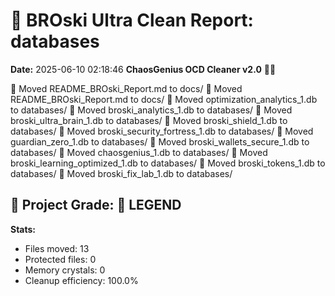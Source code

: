 # 🧹 BROski Ultra Clean Report: databases
**Date:** 2025-06-10 02:18:46
**ChaosGenius OCD Cleaner v2.0** 🧠💜

📁 Moved README_BROski_Report.md to docs/
📁 Moved README_BROski_Report.md to docs/
📁 Moved optimization_analytics_1.db to databases/
📁 Moved broski_analytics_1.db to databases/
📁 Moved broski_ultra_brain_1.db to databases/
📁 Moved broski_shield_1.db to databases/
📁 Moved broski_security_fortress_1.db to databases/
📁 Moved guardian_zero_1.db to databases/
📁 Moved broski_wallets_secure_1.db to databases/
📁 Moved chaosgenius_1.db to databases/
📁 Moved broski_learning_optimized_1.db to databases/
📁 Moved broski_tokens_1.db to databases/
📁 Moved broski_fix_lab_1.db to databases/

## 🧠 Project Grade: 💯 LEGEND
**Stats:**
- Files moved: 13
- Protected files: 0
- Memory crystals: 0
- Cleanup efficiency: 100.0%
